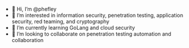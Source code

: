 - 👋 Hi, I’m @phefley
- 👀 I’m interested in information security, penetration testing, application security, red teaming, and cryptography
- 🌱 I’m currently learning GoLang and cloud security
- 💞️ I’m looking to collaborate on penetration testing automation and collaboration
<!--- 📫 How to reach me ...-->

<!---
phefley/phefley is a ✨ special ✨ repository because its `README.md` (this file) appears on your GitHub profile.
You can click the Preview link to take a look at your changes.
--->

